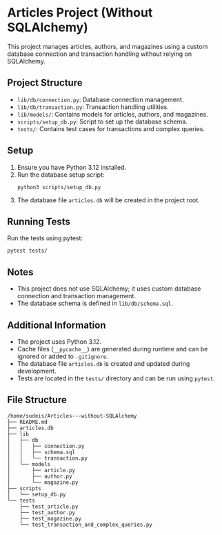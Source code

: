 # Articles Project (Without SQLAlchemy)

This project manages articles, authors, and magazines using a custom database connection and transaction handling without relying on SQLAlchemy.

## Project Structure

- `lib/db/connection.py`: Database connection management.
- `lib/db/transaction.py`: Transaction handling utilities.
- `lib/models/`: Contains models for articles, authors, and magazines.
- `scripts/setup_db.py`: Script to set up the database schema.
- `tests/`: Contains test cases for transactions and complex queries.

## Setup

1. Ensure you have Python 3.12 installed.
2. Run the database setup script:
   ```
   python3 scripts/setup_db.py
   ```
3. The database file `articles.db` will be created in the project root.

## Running Tests

Run the tests using pytest:
```
pytest tests/
```

## Notes

- This project does not use SQLAlchemy; it uses custom database connection and transaction management.
- The database schema is defined in `lib/db/schema.sql`.

## Additional Information

- The project uses Python 3.12.
- Cache files (`__pycache__`) are generated during runtime and can be ignored or added to `.gitignore`.
- The database file `articles.db` is created and updated during development.
- Tests are located in the `tests/` directory and can be run using `pytest`.

## File Structure

```
/home/sudeis/Articles---without-SQLAlchemy
├── README.md
├── articles.db
├── lib
│   ├── db
│   │   ├── connection.py
│   │   ├── schema.sql
│   │   └── transaction.py
│   └── models
│       ├── article.py
│       ├── author.py
│       └── magazine.py
├── scripts
│   └── setup_db.py
└── tests
    ├── test_article.py
    ├── test_author.py
    ├── test_magazine.py
    └── test_transaction_and_complex_queries.py
```
